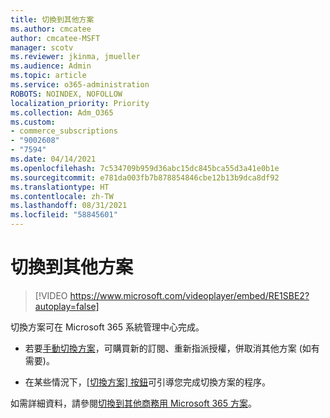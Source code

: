 ```yaml
---
title: 切換到其他方案
ms.author: cmcatee
author: cmcatee-MSFT
manager: scotv
ms.reviewer: jkinma, jmueller
ms.audience: Admin
ms.topic: article
ms.service: o365-administration
ROBOTS: NOINDEX, NOFOLLOW
localization_priority: Priority
ms.collection: Adm_O365
ms.custom:
- commerce_subscriptions
- "9002608"
- "7594"
ms.date: 04/14/2021
ms.openlocfilehash: 7c534709b959d36abc15dc845bca55d3a41e0b1e
ms.sourcegitcommit: e781da003fb7b878854846cbe12b13b9dca8df92
ms.translationtype: HT
ms.contentlocale: zh-TW
ms.lasthandoff: 08/31/2021
ms.locfileid: "58845601"
---
```

# <a name="switch-to-a-different-plan"></a>切換到其他方案

> [!VIDEO https://www.microsoft.com/videoplayer/embed/RE1SBE2?autoplay=false]

切換方案可在 Microsoft 365 系統管理中心完成。

- 若要[手動切換方案](https://docs.microsoft.com/microsoft-365/commerce/subscriptions/switch-plans-manually)，可購買新的訂閱、重新指派授權，併取消其他方案 (如有需要)。

- 在某些情況下，[[切換方案] 按鈕](https://docs.microsoft.com/microsoft-365/commerce/subscriptions/switch-to-a-different-plan#use-the-switch-plans-button)可引導您完成切換方案的程序。

如需詳細資料，請參閱[切換到其他商務用 Microsoft 365 方案](https://docs.microsoft.com/microsoft-365/commerce/subscriptions/switch-to-a-different-plan)。
